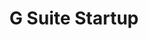 ---sort_key: 9layout: "sku"id: g-suite-startup-setuptitle: "G Suite Startup"heading: "G Suite Startup"sub-title: "Fresh account setup. Setup Pricing for G Suite (one-time fee)"category: "Sales Digital Transformation"category_description: "Modernise businesses with next-gen tech."keywords: ""features: - feature: "Unlimited mailboxes configured for your team" - feature: "Professional project management" - feature: "Less than 7 days full implementation time"price: "549"unit: "setup"australia_only: ""---